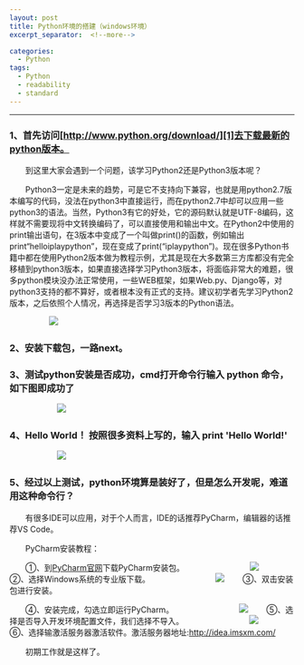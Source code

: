 ```yaml
---
layout: post
title: Python环境的搭建（windows环境）
excerpt_separator:  <!--more-->

categories:
  - Python
tags:
  - Python
  - readability
  - standard
---
```



------

### **1、首先访问[http://www.python.org/download/][1]去下载最新的python版本。**
　　到这里大家会遇到一个问题，该学习Python2还是Python3版本呢？  

　　Python3一定是未来的趋势，可是它不支持向下兼容，也就是用python2.7版本编写的代码，没法在python3中直接运行，而在python2.7中却可以应用一些python3的语法。当然，Python3有它的好处，它的源码默认就是UTF-8编码，这样就不需要现将中文转换编码了，可以直接使用和输出中文。在Python2中使用的print输出语句，在3版本中变成了一个叫做print()的函数，例如输出print“helloiplaypython”，现在变成了print(“iplaypython”)。现在很多Python书籍中都在使用Python2版本做为教程示例，尤其是现在大多数第三方库都没有完全移植到python3版本，如果直接选择学习Python3版本，将面临非常大的难题，很多python模块没办法正常使用，一些WEB框架，如果Web.py、Django等，对python3支持的都不算好，或者根本没有正式的支持。建议初学者先学习Python2版本，之后依照个人情况，再选择是否学习3版本的Python语法。  

　　　　　![][2]
### **2、安装下载包，一路next。**
### **3、测试python安装是否成功，cmd打开命令行输入 python 命令，如下图即成功了**
　　　　　　![][3]
### **4、Hello World！ 按照很多资料上写的，输入 print 'Hello World!'**
  　　　　　　![][4]
### **5、经过以上测试，python环境算是装好了，但是怎么开发呢，难道用这种命令行？**
　　有很多IDE可以应用，对于个人而言，IDE的话推荐PyCharm，编辑器的话推荐VS Code。  

　　PyCharm安装教程：  

　　①、到[PyCharm官网][5]下载PyCharm安装包。
　　　　　　　　![][6]
　　②、选择Windows系统的专业版下载。
　　　　　　　　![][7]
　　③、双击安装包进行安装。

　　④、安装完成，勾选立即运行PyCharm。
　　　　　　　　![][8]
　　⑤、选择是否导入开发环境配置文件，我们选择不导入。
　　　　　　　　![][9]
　　⑥、选择输激活服务器激活软件。激活服务器地址:http://idea.imsxm.com/  

　　初期工作就是这样了。

  [1]: http://www.python.org/download/
  [2]: https://thumbnail0.baidupcs.com/thumbnail/f0fa471c10bbb26652764406f5020400?fid=1550860239-250528-784725689504947&time=1515744000&rt=sh&sign=FDTAER-DCb740ccc5511e5e8fedcff06b081203-NWuUKLzZgYsGZ%2bLbees/DtQ6mfo=&expires=8h&chkv=0&chkbd=0&chkpc=&dp-logid=271286973956028332&dp-callid=0&size=c710_u400&quality=100&vuk=-&ft=video
  [3]: https://thumbnail0.baidupcs.com/thumbnail/7f7b2e4c8d798770f19b3197d5a1e342?fid=1550860239-250528-557166975384135&time=1515744000&rt=sh&sign=FDTAER-DCb740ccc5511e5e8fedcff06b081203-n7y6mWeprGjKhcAxLlhfkqLETKw=&expires=8h&chkv=0&chkbd=0&chkpc=&dp-logid=271401991114918668&dp-callid=0&size=c710_u400&quality=100&vuk=-&ft=video
  [4]: https://thumbnail0.baidupcs.com/thumbnail/c36041271acf59d42d17cd11ac50710b?fid=1550860239-250528-85097964656274&time=1515744000&rt=sh&sign=FDTAER-DCb740ccc5511e5e8fedcff06b081203-bQ1b9ygsaisOyiJ46NV4L/J6I%2b8=&expires=8h&chkv=0&chkbd=0&chkpc=&dp-logid=271440227049616435&dp-callid=0&size=c710_u400&quality=100&vuk=-&ft=video
  [5]: https://www.jetbrains.com/pycharm/
  [6]: https://thumbnail0.baidupcs.com/thumbnail/defd94ca02bfb94e50edcc6ec2a4def3?fid=1550860239-250528-466218469166190&time=1515762000&rt=sh&sign=FDTAER-DCb740ccc5511e5e8fedcff06b081203-G1yZPARtU8SzfX/yMiMKJjOYEZw=&expires=8h&chkv=0&chkbd=0&chkpc=&dp-logid=276190889043403585&dp-callid=0&size=c710_u400&quality=100&vuk=-&ft=video
  [7]: https://thumbnail0.baidupcs.com/thumbnail/ee1ce78fae88a379c180b866da932c28?fid=1550860239-250528-334793423984628&time=1515762000&rt=sh&sign=FDTAER-DCb740ccc5511e5e8fedcff06b081203-Fjf4WM8kkgUpXZjbKyuX4J63OBk=&expires=8h&chkv=0&chkbd=0&chkpc=&dp-logid=276204977511078130&dp-callid=0&size=c710_u400&quality=100&vuk=-&ft=video
  [8]:https://thumbnail0.baidupcs.com/thumbnail/1cbde3de5eb4d3f2b0056b46f6339506?fid=1550860239-250528-343372964619771&time=1515765600&rt=sh&sign=FDTAER-DCb740ccc5511e5e8fedcff06b081203-cr7ZhMRKzvqrzvtIQ12UpUcSODE%3D&expires=8h&chkv=0&chkbd=0&chkpc=&dp-logid=276388999999317472&dp-callid=0&size=c710_u400&quality=100&vuk=-&ft=video
  [9]:https://thumbnail0.baidupcs.com/thumbnail/f11c14a01b7e4fcefc70645e88351ffc?fid=1550860239-250528-506717621386713&time=1515765600&rt=sh&sign=FDTAER-DCb740ccc5511e5e8fedcff06b081203-E54rDTCEBOw9pi4BCd1%2FbJoEPs0%3D&expires=8h&chkv=0&chkbd=0&chkpc=&dp-logid=276425859353730501&dp-callid=0&size=c710_u400&quality=100&vuk=-&ft=video
